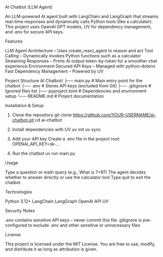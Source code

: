 AI Chatbot (LLM Agent)

An LLM-powered AI agent built with LangChain and LangGraph that streams real-time responses and dynamically calls Python tools (like a calculator).
This project uses OpenAI GPT models, UV for dependency management, and .env for secure API keys.

Features

LLM Agent Architecture – Uses create_react_agent to reason and act
Tool Calling – Dynamically invokes Python functions such as a calculator
Streaming Responses – Prints AI output token-by-token for a smoother chat experience
Environment-Secured API Keys – Managed with python-dotenv
Fast Dependency Management – Powered by UV

Project Structure
AI Chatbot/
├── main.py          # Main entry point for the chatbot
├── .env             # Stores API keys (excluded from Git)
├── .gitignore       # Ignored files list
├── pyproject.toml   # Dependencies and environment setup
└── README.md        # Project documentation

Installation & Setup

1. Clone the repository
git clone https://github.com/YOUR-USERNAME/ai-chatbot.git
cd ai-chatbot

2. Install dependencies with UV
uv init
uv sync

3. Add your API key
Create a .env file in the project root:
OPENAI_API_KEY=sk-...

4. Run the chatbot
uv run main.py

Usage

Type a question or math query (e.g., What is 7+9?)
The agent decides whether to answer directly or use the calculator tool
Type quit to exit the chatbot

Technologies

Python 3.12+
LangChain
LangGraph
OpenAI API
UV

Security Notes

.env contains sensitive API keys – never commit this file
.gitignore is pre-configured to exclude .env and other sensitive or unnecessary files

License

This project is licensed under the MIT License.
You are free to use, modify, and distribute it as long as attribution is given.
